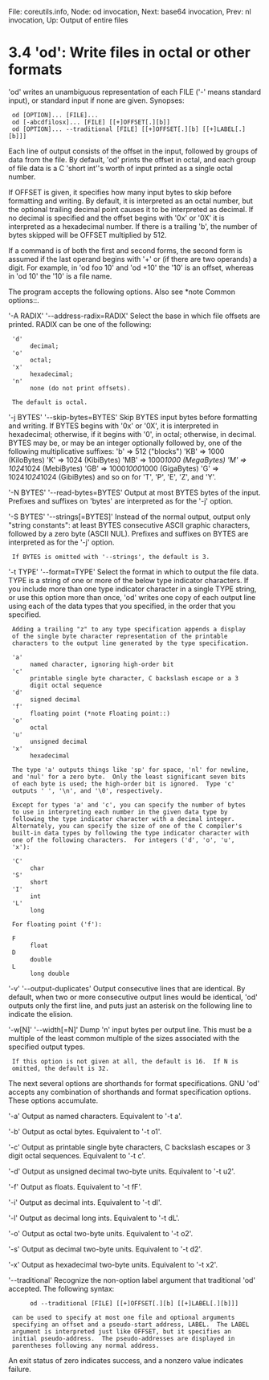 File: coreutils.info,  Node: od invocation,  Next: base64 invocation,  Prev: nl invocation,  Up: Output of entire files

3.4 'od': Write files in octal or other formats
===============================================

'od' writes an unambiguous representation of each FILE ('-' means
standard input), or standard input if none are given.  Synopses:

     od [OPTION]... [FILE]...
     od [-abcdfilosx]... [FILE] [[+]OFFSET[.][b]]
     od [OPTION]... --traditional [FILE] [[+]OFFSET[.][b] [[+]LABEL[.][b]]]

   Each line of output consists of the offset in the input, followed by
groups of data from the file.  By default, 'od' prints the offset in
octal, and each group of file data is a C 'short int''s worth of input
printed as a single octal number.

   If OFFSET is given, it specifies how many input bytes to skip before
formatting and writing.  By default, it is interpreted as an octal
number, but the optional trailing decimal point causes it to be
interpreted as decimal.  If no decimal is specified and the offset
begins with '0x' or '0X' it is interpreted as a hexadecimal number.  If
there is a trailing 'b', the number of bytes skipped will be OFFSET
multiplied by 512.

   If a command is of both the first and second forms, the second form
is assumed if the last operand begins with '+' or (if there are two
operands) a digit.  For example, in 'od foo 10' and 'od +10' the '10' is
an offset, whereas in 'od 10' the '10' is a file name.

   The program accepts the following options.  Also see *note Common
options::.

'-A RADIX'
'--address-radix=RADIX'
     Select the base in which file offsets are printed.  RADIX can be
     one of the following:

     'd'
          decimal;
     'o'
          octal;
     'x'
          hexadecimal;
     'n'
          none (do not print offsets).

     The default is octal.

'-j BYTES'
'--skip-bytes=BYTES'
     Skip BYTES input bytes before formatting and writing.  If BYTES
     begins with '0x' or '0X', it is interpreted in hexadecimal;
     otherwise, if it begins with '0', in octal; otherwise, in decimal.
     BYTES may be, or may be an integer optionally followed by, one of
     the following multiplicative suffixes:
          'b'  =>            512 ("blocks")
          'KB' =>           1000 (KiloBytes)
          'K'  =>           1024 (KibiBytes)
          'MB' =>      1000*1000 (MegaBytes)
          'M'  =>      1024*1024 (MebiBytes)
          'GB' => 1000*1000*1000 (GigaBytes)
          'G'  => 1024*1024*1024 (GibiBytes)
     and so on for 'T', 'P', 'E', 'Z', and 'Y'.

'-N BYTES'
'--read-bytes=BYTES'
     Output at most BYTES bytes of the input.  Prefixes and suffixes on
     'bytes' are interpreted as for the '-j' option.

'-S BYTES'
'--strings[=BYTES]'
     Instead of the normal output, output only "string constants": at
     least BYTES consecutive ASCII graphic characters, followed by a
     zero byte (ASCII NUL). Prefixes and suffixes on BYTES are
     interpreted as for the '-j' option.

     If BYTES is omitted with '--strings', the default is 3.

'-t TYPE'
'--format=TYPE'
     Select the format in which to output the file data.  TYPE is a
     string of one or more of the below type indicator characters.  If
     you include more than one type indicator character in a single TYPE
     string, or use this option more than once, 'od' writes one copy of
     each output line using each of the data types that you specified,
     in the order that you specified.

     Adding a trailing "z" to any type specification appends a display
     of the single byte character representation of the printable
     characters to the output line generated by the type specification.

     'a'
          named character, ignoring high-order bit
     'c'
          printable single byte character, C backslash escape or a 3
          digit octal sequence
     'd'
          signed decimal
     'f'
          floating point (*note Floating point::)
     'o'
          octal
     'u'
          unsigned decimal
     'x'
          hexadecimal

     The type 'a' outputs things like 'sp' for space, 'nl' for newline,
     and 'nul' for a zero byte.  Only the least significant seven bits
     of each byte is used; the high-order bit is ignored.  Type 'c'
     outputs ' ', '\n', and '\0', respectively.

     Except for types 'a' and 'c', you can specify the number of bytes
     to use in interpreting each number in the given data type by
     following the type indicator character with a decimal integer.
     Alternately, you can specify the size of one of the C compiler's
     built-in data types by following the type indicator character with
     one of the following characters.  For integers ('d', 'o', 'u',
     'x'):

     'C'
          char
     'S'
          short
     'I'
          int
     'L'
          long

     For floating point ('f'):

     F
          float
     D
          double
     L
          long double

'-v'
'--output-duplicates'
     Output consecutive lines that are identical.  By default, when two
     or more consecutive output lines would be identical, 'od' outputs
     only the first line, and puts just an asterisk on the following
     line to indicate the elision.

'-w[N]'
'--width[=N]'
     Dump 'n' input bytes per output line.  This must be a multiple of
     the least common multiple of the sizes associated with the
     specified output types.

     If this option is not given at all, the default is 16.  If N is
     omitted, the default is 32.

   The next several options are shorthands for format specifications.
GNU 'od' accepts any combination of shorthands and format specification
options.  These options accumulate.

'-a'
     Output as named characters.  Equivalent to '-t a'.

'-b'
     Output as octal bytes.  Equivalent to '-t o1'.

'-c'
     Output as printable single byte characters, C backslash escapes or
     3 digit octal sequences.  Equivalent to '-t c'.

'-d'
     Output as unsigned decimal two-byte units.  Equivalent to '-t u2'.

'-f'
     Output as floats.  Equivalent to '-t fF'.

'-i'
     Output as decimal ints.  Equivalent to '-t dI'.

'-l'
     Output as decimal long ints.  Equivalent to '-t dL'.

'-o'
     Output as octal two-byte units.  Equivalent to '-t o2'.

'-s'
     Output as decimal two-byte units.  Equivalent to '-t d2'.

'-x'
     Output as hexadecimal two-byte units.  Equivalent to '-t x2'.

'--traditional'
     Recognize the non-option label argument that traditional 'od'
     accepted.  The following syntax:

          od --traditional [FILE] [[+]OFFSET[.][b] [[+]LABEL[.][b]]]

     can be used to specify at most one file and optional arguments
     specifying an offset and a pseudo-start address, LABEL.  The LABEL
     argument is interpreted just like OFFSET, but it specifies an
     initial pseudo-address.  The pseudo-addresses are displayed in
     parentheses following any normal address.

   An exit status of zero indicates success, and a nonzero value
indicates failure.

